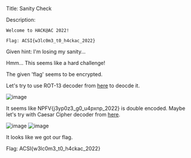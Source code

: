 Title: Sanity Check

Description:

```
Welcome to HACK@AC 2022!

Flag: ACSI{w3lc0m3_t0_h4ckac_2022}
```

Given hint: I'm losing my sanity...

Hmm... This seems like a hard challenge!

The given 'flag' seems to be encrypted.

Let's try to use ROT-13 decoder from [here](https://www.dcode.fr/rot-13-cipher) to deocde it.

![image](https://user-images.githubusercontent.com/63996033/197681159-7578c0df-6f4e-4823-bc02-123eba72e2b8.png)

It seems like NPFV{j3yp0z3_g0_u4pxnp_2022} is double encoded. Maybe let's try with Caesar Cipher decoder from [here](https://www.dcode.fr/caesar-cipher).

![image](https://user-images.githubusercontent.com/63996033/197681346-e090d3d3-877a-497f-861b-3d91509d128a.png)
![image](https://user-images.githubusercontent.com/63996033/197681395-629e23bf-901f-418f-8ed1-0b94d4e38e40.png)

It looks like we got our flag.

Flag: ACSI{w3lc0m3_t0_h4ckac_2022}
